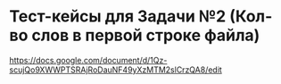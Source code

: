 # Тест-кейсы для Задачи №2 (Кол-во слов в первой строке файла)
https://docs.google.com/document/d/1Qz-scujQo9XWWPTSRAjRoDauNF49yXzMTM2slCrzQA8/edit
